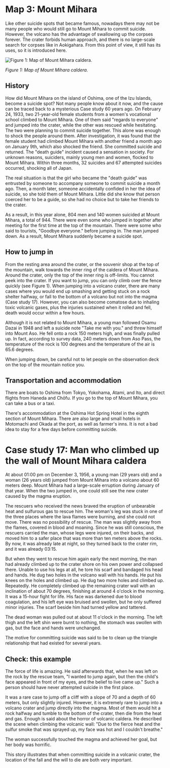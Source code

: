 # Map 3: Mount Mihara

Like other suicide spots that became famous, nowadays there may not be many people who would still go to Mount Mihara to commit suicide. However, the volcano has the advantage of swallowing up the corpses forever. The crater forbids human approach, and there is no large-scale search for corpses like in Aokigahara. From this point of view, it still has its uses, so it is introduced here.

![Figure 1: Map of Mount Mihara caldera.](/img/map_3_1.png)

*Figure 1: Map of Mount Mihara caldera.*

## History

How did Mount Mihara on the island of Oshima, one of the Izu Islands, become a suicide spot? Not many people know about it now, and the cause can be traced back to a mysterious Case study 60 years ago. On February 24, 1933, two 21-year-old female students from a women's vocational school climbed to Mount Mihara. One of them said "regards to everyone" and jumped into the crater, while the other was rescued while hesitating. The two were planning to commit suicide together. This alone was enough to shock the people around them. After investigation, it was found that the female student had climbed Mount Mihara with another friend a month ago on January 9th, which also shocked the friend. She committed suicide and returned. The "death guide" incident caused a sensation in society. For unknown reasons, suiciders, mainly young men and women, flocked to Mount Mihara. Within three months, 32 suicides and 67 attempted suicides occurred, shocking all of Japan.

The real situation is that the girl who became the "death guide" was entrusted by someone to accompany someone to commit suicide a month ago. Then, a month later, someone accidentally confided in her the idea of ​​​​suicide, so she told them of Mount Mihara. Little did she know that person coerced her to be a guide, so she had no choice but to take her friends to the crater.

As a result, in this year alone, 804 men and 140 women suicided at Mount Mihara, a total of 944. There were even some who jumped in together after meeting for the first time at the top of the mountain. There were some who said to tourists, "Goodbye everyone." before jumping in. The man jumped down. As a result, Mount Mihara suddenly became a suicide spot.

## How to jump in

From the resting area around the crater, or the souvenir shop at the top of the mountain, walk towards the inner ring of the caldera of Mount Mihara. Around the crater, only the top of the inner ring is off-limits. You cannot peek into the crater. If you want to jump, you can only climb over the fence quickly (see Figure 1). When jumping into a volcano crater, there are many cases where you would end up smashing and getting stuck on a rock shelter halfway, or fall to the bottom of a volcano but not into the magma (Case study 17). However, you can also become comatose due to inhaling toxic volcanic gases, plus the injuries sustained when it rolled and fell, death would occur within a few hours.

Although it is not related to Mount Mihara, a young man followed Osamu Dazai in 1948 and left a suicide note "Take me with you." and threw himself into Mount Aso. He fell onto a rock 150 meters high, and was finally pulled up. In fact, according to survey data, 240 meters down from Aso Pass, the temperature of the rock is 100 degrees and the temperature of the air is 65.6 degrees.

When jumping down, be careful not to let people on the observation deck on the top of the mountain notice you.

## Transportation and accommodation

There are boats to Oshima from Tokyo, Yokohama, Atami, and Ito, and direct flights from Haneda and Chōfu. If you go to the top of Mount Mihara, you can take a bus or a taxi.

There's accommodation at the Oshima Hot Spring Hotel in the eighth section of Mount Mihara. There are also large and small hotels in Motomachi and Okada at the port, as well as farmer's inns. It is not a bad idea to stay for a few days before committing suicide.

# Case study 17: Man who climbed up the wall of Mount Mihara caldera

At about 01:00 pm on December 3, 1956, a young man (29 years old) and a woman (26 years old) jumped from Mount Mihara into a volcano about 60 meters deep. Mount Mihara had a large-scale erruption during January of that year. When the two jumped in, one could still see the new crater caused by the magma eruption.

The rescuers who received the news braved the eruption of unbearable heat and sulfurous gas to rescue him. The woman's leg was stuck in one of the three places where the lava flames were burning, and she could not move. There was no possibility of rescue. The man was slightly away from the flames, covered in blood and moaning. Since he was still conscious, the rescuers carried the man, whose legs were injured, on their backs, and moved him to a safer place that was more than ten meters above the rocks. By now, it was already late at night, so they turned back to the crater rim, and it was already 03:15.

But when they went to rescue him again early the next morning, the man had already climbed up to the crater shore on his own power and collapsed there. Unable to use his legs at all, he tore his scarf and bandaged his head and hands. He dug two holes in the volcano wall with his hands. He put his knees on the holes and climbed up. He dug two more holes and climbed up. Repeatedly. He completely climbed up the remaining crater wall with an inclination of about 70 degrees, finishing at around 4 o'clock in the morning. It was a 15-hour fight for life. His face was darkened due to blood coagulation, and his left eye was bruised and swollen, but he only suffered minor injuries. The scarf beside him had turned yellow and tattered.

The dead woman was pulled out at about 11 o'clock in the morning. The left thigh and the left shin were burnt to nothing, the stomach was swollen with gas, but the face and hands were unchanged.

The motive for committing suicide was said to be to clean up the triangle relationship that had existed for several years.

## Check: this example

The force of life is amazing. He said afterwards that, when he was left on the rock by the rescue team, "I wanted to jump again, but then the child's face appeared in front of my eyes, and the belief to live came up." Such a person should have never attempted suicide in the first place.

It was a rare case to jump off a cliff with a slope of 70 and a depth of 60 meters, but only slightly injured. However, it is extremely rare to jump into a volcano crater and jump directly into the magma. Most of them would hit a rock halfway and tumble to the bottom of the crater, then die from the heat and gas. Enough is said about the horror of volcanic caldera. He described the scene when climbing the volcanic wall: "Due to the fierce heat and the sulfur smoke that was sprayed up, my face was hot and I couldn't breathe."

The woman successfully touched the magma and achieved her goal, but her body was horrific.

This story illustrates that when committing suicide in a volcanic crater, the location of the fall and the will to die are both very important.
